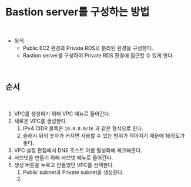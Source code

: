 # Bastion server를 구성하는 방법

<br>

- 목적
  - Public EC2 환경과 Private RDS로 분리된 환경을 구성한다.
  - Bastion server를 구성하여 Private RDS 환경에 접근할 수 있게 한다.

<br>

## 순서

<br>

1. VPC를 생성하기 위해 VPC 메뉴로 들어간다.
2. 새로운 VPC를 생성한다.
   1. IPv4 CIDR 블록은 `10.0.0.0/16` 과 같은 형식으로 한다.
   2. 슬래시 뒤의 숫자가 커지면 사용할 수 있는 범위가 작아지기 때문에 16정도가 좋다.
3. VPC 설정 편집에서 DNS 호스트 이름 활성화에 체크해준다.
4. 서브넷을 만들기 위해 서브넷 메뉴로 들어간다.
5. 생성 버튼을 누르고 만들었던 VPC를 선택한다.
   1. Public subnet과 Private subnet을 생성한다.
   2. 